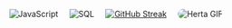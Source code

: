 <div align = "center" style = "display: flex; justify-content: center; align-items: center; gap: 20px; flex-wrap: wrap;">
<img src = "https://img.shields.io/badge/JavaScript-F7DF1E?style=for-the-badge&logo=javascript&logoColor=white&color=8957e5" alt="JavaScript"/>
<img src="https://img.shields.io/badge/SQL-4479A1?style=for-the-badge&logo=sql&logoColor=white&color=8957e5" alt="SQL"/>
  
<a href="https://git.io/streak-stats"><img src="https://streak-stats.demolab.com?user=loupmz&theme=midnight-purple&short_numbers=true" alt="GitHub Streak" /></a>

<img src = "https://media.tenor.com/_-5PNLKEgv0AAAAj/honkai-star-rail-hsr.gif" alt="Herta GIF" style="max-width: 150px; border-radius: 10px;" />
</div>
